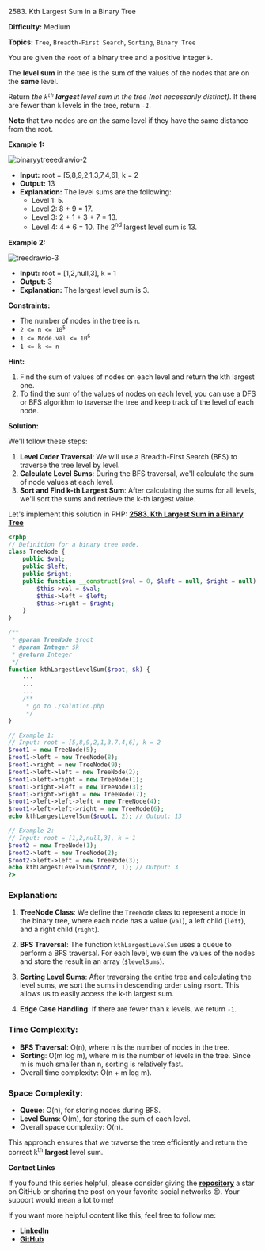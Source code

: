 2583\. Kth Largest Sum in a Binary Tree

**Difficulty:** Medium

**Topics:** `Tree`, `Breadth-First Search`, `Sorting`, `Binary Tree`

You are given the `root` of a binary tree and a positive integer `k`.

The **level sum** in the tree is the sum of the values of the nodes that are on the **same** level.

Return _the <code>k<sup>th</sup></code> **largest** level sum in the tree (not necessarily distinct)_. If there are fewer than `k` levels in the tree, return _`-1`_.

**Note** that two nodes are on the same level if they have the same distance from the root.

**Example 1:**

![binaryytreeedrawio-2](https://assets.leetcode.com/uploads/2022/12/14/binaryytreeedrawio-2.png)

- **Input:** root = [5,8,9,2,1,3,7,4,6], k = 2
- **Output:** 13
- **Explanation:** The level sums are the following:
  - Level 1: 5.
  - Level 2: 8 + 9 = 17.
  - Level 3: 2 + 1 + 3 + 7 = 13.
  - Level 4: 4 + 6 = 10.
    The 2<sup>nd</sup> largest level sum is 13.

**Example 2:**

![treedrawio-3](https://assets.leetcode.com/uploads/2022/12/14/treedrawio-3.png)

- **Input:** root = [1,2,null,3], k = 1
- **Output:** 3
- **Explanation:** The largest level sum is 3.


**Constraints:**

- The number of nodes in the tree is `n`.
- <code>2 <= n <= 10<sup>5</sup></code>
- <code>1 <= Node.val <= 10<sup>6</sup></code>
- `1 <= k <= n`


**Hint:**
1. Find the sum of values of nodes on each level and return the kth largest one.
2. To find the sum of the values of nodes on each level, you can use a DFS or BFS algorithm to traverse the tree and keep track of the level of each node.



**Solution:**

We'll follow these steps:

1. **Level Order Traversal**: We will use a Breadth-First Search (BFS) to traverse the tree level by level.
2. **Calculate Level Sums**: During the BFS traversal, we'll calculate the sum of node values at each level.
3. **Sort and Find k-th Largest Sum**: After calculating the sums for all levels, we'll sort the sums and retrieve the k-th largest value.

Let's implement this solution in PHP: **[2583. Kth Largest Sum in a Binary Tree](https://github.com/mah-shamim/leet-code-in-php/tree/main/algorithms/002583-kth-largest-sum-in-a-binary-tree/solution.php)**

```php
<?php
// Definition for a binary tree node.
class TreeNode {
    public $val;
    public $left;
    public $right;
    public function __construct($val = 0, $left = null, $right = null) {
        $this->val = $val;
        $this->left = $left;
        $this->right = $right;
    }
}

/**
 * @param TreeNode $root
 * @param Integer $k
 * @return Integer
 */
function kthLargestLevelSum($root, $k) {
    ...
    ...
    ...
    /**
     * go to ./solution.php
     */
}

// Example 1:
// Input: root = [5,8,9,2,1,3,7,4,6], k = 2
$root1 = new TreeNode(5);
$root1->left = new TreeNode(8);
$root1->right = new TreeNode(9);
$root1->left->left = new TreeNode(2);
$root1->left->right = new TreeNode(1);
$root1->right->left = new TreeNode(3);
$root1->right->right = new TreeNode(7);
$root1->left->left->left = new TreeNode(4);
$root1->left->left->right = new TreeNode(6);
echo kthLargestLevelSum($root1, 2); // Output: 13

// Example 2:
// Input: root = [1,2,null,3], k = 1
$root2 = new TreeNode(1);
$root2->left = new TreeNode(2);
$root2->left->left = new TreeNode(3);
echo kthLargestLevelSum($root2, 1); // Output: 3
?>
```

### Explanation:

1. **TreeNode Class**: We define the `TreeNode` class to represent a node in the binary tree, where each node has a value (`val`), a left child (`left`), and a right child (`right`).

2. **BFS Traversal**: The function `kthLargestLevelSum` uses a queue to perform a BFS traversal. For each level, we sum the values of the nodes and store the result in an array (`$levelSums`).

3. **Sorting Level Sums**: After traversing the entire tree and calculating the level sums, we sort the sums in descending order using `rsort`. This allows us to easily access the k-th largest sum.

4. **Edge Case Handling**: If there are fewer than `k` levels, we return `-1`.

### Time Complexity:
- **BFS Traversal**: O(n), where n is the number of nodes in the tree.
- **Sorting**: O(m log m), where m is the number of levels in the tree. Since m is much smaller than n, sorting is relatively fast.
- Overall time complexity: O(n + m log m).

### Space Complexity:
- **Queue**: O(n), for storing nodes during BFS.
- **Level Sums**: O(m), for storing the sum of each level.
- Overall space complexity: O(n).

This approach ensures that we traverse the tree efficiently and return the correct k<sup>th</sup> **largest** level sum.

**Contact Links**

If you found this series helpful, please consider giving the **[repository](https://github.com/mah-shamim/leet-code-in-php)** a star on GitHub or sharing the post on your favorite social networks 😍. Your support would mean a lot to me!

If you want more helpful content like this, feel free to follow me:

- **[LinkedIn](https://www.linkedin.com/in/arifulhaque/)**
- **[GitHub](https://github.com/mah-shamim)**

